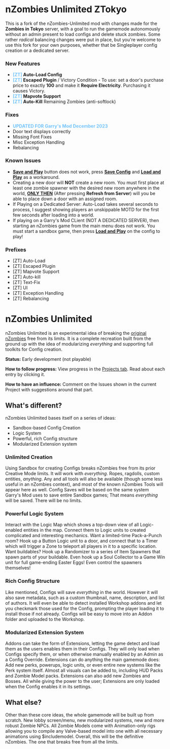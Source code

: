 # nZombies Unlimited ZTokyo
This is a fork of the nZombies-Unlimited mod with changes made for the **Zombies in Tokyo** server, with a goal to run the gamemode autonomously without an admin present to load configs and delete stuck zombies. Some rather *radical* balancing changes were put in place, but you're welcome to use this fork for your own purposes, whether that be Singleplayer config creation or a dedicated server.

### New Features
* **<span style="color:#74C4FF">[ZT]</span> Auto-Load Config**
* **<span style="color:#74C4FF">[ZT]</span> Escaped Plugin** / Victory Condition - To use: set a door's purchase price to exactly **100** and make it **Require Electricity**. Purchasing it causes Victory.
* **<span style="color:#74C4FF">[ZT]</span> Mapvote Support**
* **<span style="color:#74C4FF">[ZT]</span> Auto-Kill** Remaining Zombies (anti-softlock)

### Fixes
* **<span style="color:#74C4FF">UPDATED FOR Garry's Mod December 2023</span>**
* Door text displays correctly
* Missing Font Fixes
* Misc Exception Handling
* Rebalancing

### Known Issues
* <u>**Save and Play**</u> button does not work, press <u>**Save Config**</u> and <u>**Load and Play**</u> as a workaround.
* Creating a new door will **NOT** create a new room. You must first place at least one zombie spawner with the desired new room anywhere in the world, <u>**ONLY THEN**</u> (After pressing **Refresh from Server**) will you be able to place down a door with an assigned room.
* If Playing on a Dedicated Server: Auto-Load takes several seconds to process, I suggest showing players an unskippable MOTD for the first few seconds after loading into a world.
* If playing on a Garry's Mod CLient (NOT A DEDICATED SERVER), then starting an nZombies game from the main menu does not work. You must start a sandbox game, then press <u>**Load and Play**</u> on the config to play!

### Prefixes
* [ZT] Auto-Load
* [ZT] Escaped Plugin
* [ZT] Mapvote Support
* [ZT] Auto-kill
* [ZT] Text-Fix
* [ZT] UI
* [ZT] Exception Handling
* [ZT] Rebalancing

# nZombies Unlimited
nZombies Unlimited is an experimental idea of breaking the [original nZombies](https://github.com/Zet0rz/nzombies) free from its limits. It is a complete recreation built from the ground up with the idea of modularizing _everything_ and supporting full toolkits for Config creation.

**Status:** Early development (not playable)

**How to follow progress:** View progress in the [Projects tab](https://github.com/Zet0rz/nZombies-Unlimited/projects). Read about each entry by clicking it.

**How to have an influence:** Comment on the Issues shown in the current Project with suggestions around that part.

## What's different?
nZombies Unlimited bases itself on a series of ideas:
- Sandbox-based Config Creation
- Logic System
- Powerful, rich Config structure
- Modularized Extension system

### Unlimited Creation
Using Sandbox for creating Configs breaks nZombies free from its prior Creative Mode limits. It will work with _everything_. Ropes, ragdolls, custom entities, _anything_. Any and all tools will also be available (though some less useful in an nZombies context), and most of the known nZombies Tools will appear here as well. Config Saves will be based on the same system Garry's Mod uses to save entire Sandbox games; That means _everything_ will be saved. There will be no limits.

### Powerful Logic System
Interact with the Logic Map which shows a top-down view of all Logic-enabled entities in the map. Connect them to Logic units to created complicated and interesting mechanics. Want a limited-time Pack-a-Punch room? Hook up a Button Logic unit to a door, and connect that to a Timer which will trigger a Zone to teleport all players in it to a specific location. Want buildables? Hook up a Randomizer to a series of Item Spawners that spawn parts of your buildable. Even hook up a Soul Collector to a Game Win unit for full game-ending Easter Eggs! Even control the spawners themselves!

### Rich Config Structure
Like mentioned, Configs will save _everything_ in the world. However it will also save metadata, such as a custom thumbnail, name, description, and list of authors. It will even be able to detect installed Workshop addons and let you checkmark those used for the Config, prompting the player loading it to install those if not already. Configs will be easy to move into an Addon folder and uploaded to the Workshop.

### Modularized Extension System
Addons can take the form of Extensions, letting the game detect and load them as the users enables them in their Configs. They will only load when Configs specify them, or when otherwise manually enabled by an Admin as a Config Override. Extensions can do anything the main gamemode does: Add new perks, powerups, logic units, or even entire new systems like the Perk system itself. Almost all visuals can be added to, including HUD Packs and Zombie Model packs. Extensions can also add new Zombies and Bosses. All while giving the power to the user; Extensions are only loaded when the Config enables it in its settings.

## What else?
Other than these core ideas, the whole gamemode will be built up from scratch. New lobby screen/menu, new modularized systems, new and more robust Zombie NPCs. All Zombie Models come with Animation-only rigs allowing you to compile any Valve-based model into one with all necessary animations using $includemodel. Overall, this will be the definitive nZombies. The one that breaks free from all the limits.
